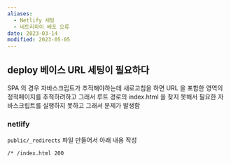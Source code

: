 ```yaml
---
aliases:
  - Netlify 세팅
  - 네트리파이 배포 오류
date: 2023-03-14
modified: 2023-05-05
---
```


## deploy 베이스 URL 세팅이 필요하다

SPA 의 경우 자바스크립트가 추적해야하는데
새로고침을 하면 URL 을 포함한 영역의 정적페이지를 추적하려하고 그래서 루트 경로의 index.html 을 찾지 못해서
필요한 자바스크립트를 실행하지 못하고 그래서 문제가 발생함

### netlify

`public/_redirects` 파일 만들어서 아래 내용 작성

```
/* /index.html 200
```

